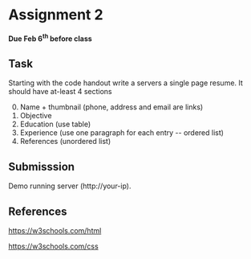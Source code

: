 # Assignment 2

**Due Feb 6<sup>th</sup> before class**

## Task

Starting with the code handout write a servers a single page resume.
It should have at-least 4 sections

0. Name + thumbnail (phone, address and email are links)
1. Objective
2. Education (use table)
3. Experience (use one paragraph for each entry -- ordered list)
4. References (unordered list)

## Submisssion
Demo running server (http://your-ip).

## References

https://w3schools.com/html

https://w3schools.com/css

